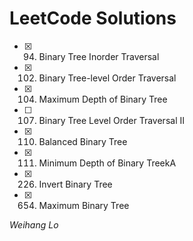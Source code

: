 # LeetCode Solutions

- [x] 094. Binary Tree Inorder Traversal
- [x] 102. Binary Tree-level Order Traversal
- [x] 104. Maximum Depth of Binary Tree
- [ ] 107. Binary Tree Level Order Traversal II 
- [x] 110. Balanced Binary Tree
- [x] 111. Minimum Depth of Binary TreekA
- [x] 226. Invert Binary Tree
- [x] 654. Maximum Binary Tree 

_Weihang Lo_

